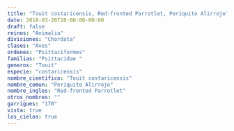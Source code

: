 ```yaml
---
title: "Touit costaricensis, Red-fronted Parrotlet, Periquito Alirrojo"
date: 2018-03-26T20:00:00-00:00
draft: false
reinos: "Animalia"
divisiones: "Chordata"
clases: "Aves"
ordenes: "Psittaciformes"
familias: "Psittacidae "
generos: "Touit"
especie: "costaricensis"
nombre_cientifico: "Touit costaricensis"
nombre_comun: "Periquito Alirrojo"
nombre_ingles: "Red-fronted Parrotlet"
otros_nombres: ""
garrigues: "170"
vista: true
los_cielos: true
---
```

